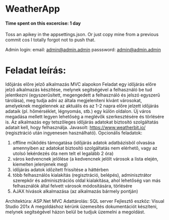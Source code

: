 # WeatherApp
#### Time spent on this excercise: 1 day

Toss an apikey in the appsettings.json. Or just copy mine from a previous commit cos I totally forgot not to push that.

Admin login:
email: admin@admin.admin
passsword: admin@admin.admin


# Feladat leírás:

Időjárás előre jelző alkalmazás MVC alapokon
Feladat egy időjárás előre jelző alkalmazás készítése, melynek segítségével a felhasználó be tud
jelentkezni (egyszerűsített, megengedett a felhasználó és jelszó egyszerű tárolása), meg tudja adni az
általa megjeleníteni kívánt városokat, amelyeknek megjelennek az aktuális és az 1-2 napra előre
jelzett időjárás adataik (pl. hőmérséklet, légnyomás, stb.) egy külön oldalon. Új város megadása
mellett legyen lehetőség a meglévők szerkesztésére és törlésére is.
Az alkalmazás egy tetszőleges időjárás adatokat biztosító szolgáltatás adatait kell, hogy felhasználja.
Javasolt: https://www.weatherbit.io/ (regisztráció után ingyenesen használható).
Opcionális feladatok:
1. offline működés támogatása (időjárás adatok adatbázisból olvasása amennyiben az adatokat
biztosító szolgáltatás nem elérhető, vagy az utolsó lekérdezés óta nem telt el legalább 2 óra)
2. város kedvencnek jelölése (a kedvencnek jelölt városok a lista elején, kiemelten jelenjenek
meg)
3. időjárás adatok időzített frissítése a háttérben
4. több felhasználós kialakítás (regisztráció, belépés), adminisztrátor szerepkör és
adminisztrációs oldal kialakítása, ahol lehetőség van más felhasználók által felvett városok
módosítására, törlésére
5. AJAX hívások alkalmazása (az alkalmazás bármely pontján)

Architektúra: ASP.Net MVC
Adattárolás: SQL server
Fejlesztő eszköz: Visual Studio 201x
A megoldáshoz kérünk üzemesítés dokumentációt készíteni, melynek segítségével házon belül be
tudjuk üzemelni a megoldást.
